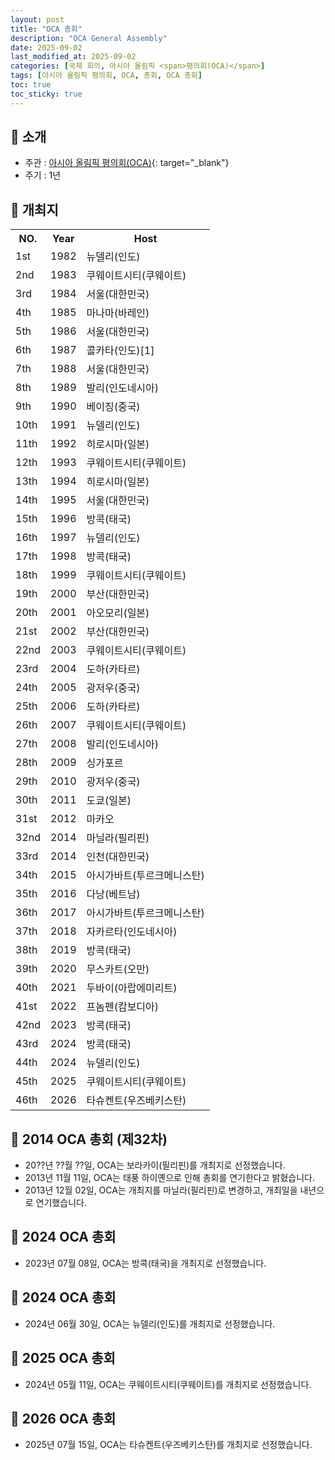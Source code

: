 ```yaml
---
layout: post
title: "OCA 총회"
description: "OCA General Assembly"
date: 2025-09-02
last_modified_at: 2025-09-02
categories: [국제 회의, 아시아 올림픽 <span>평의회(OCA)</span>]
tags: [아시아 올림픽 평의회, OCA, 총회, OCA 총회]
toc: true
toc_sticky: true
---
```

## 📜 소개
* 주관 : [아시아 올림픽 평의회(OCA)](https://oca.asia/){: target="_blank"}
* 주기 : 1년

## 📜 개최지

<html>

<head>
    <meta charset="UTF-8">
</head>

<body>
    <table>
        <tr class="header-row">
            <th class="col-no">NO.</th>
            <th class="col-year">Year</th>
            <th class="col-host">Host</th>
        </tr>
        <tr>
            <td>1st</td>
            <td>1982</td>
            <td>뉴델리(인도)</td>
        </tr>
        <tr>
            <td>2nd</td>
            <td>1983</td>
            <td>쿠웨이트시티(쿠웨이트)</td>
        </tr>
        <tr>
            <td><span class="korea-host">3rd</span></td>
            <td><span class="korea-host">1984</span></td>
            <td><span class="korea-host">서울(대한민국)</span></td>
        </tr>
        <tr>
            <td>4th</td>
            <td>1985</td>
            <td>마나마(바레인)</td>
        </tr>
        <tr>
            <td><span class="korea-host">5th</span></td>
            <td><span class="korea-host">1986</span></td>
            <td><span class="korea-host">서울(대한민국)</span></td>
        </tr>
        <tr>
            <td>6th</td>
            <td>1987</td>
            <td>콜카타(인도)<span class="footnote-link" data-note="콜카타(인도)에서 총회를 열기로 했다는 기사는 존재하지만, 실제로 개최했다는 증거는 확인할 수 없었습니다.">[1]</span></td>
        </tr>
        <tr>
            <td><span class="korea-host">7th</span></td>
            <td><span class="korea-host">1988</span></td>
            <td><span class="korea-host">서울(대한민국)</span></td>
        </tr>
        <tr>
            <td>8th</td>
            <td>1989</td>
            <td>발리(인도네시아)</td>
        </tr>
        <tr>
            <td>9th</td>
            <td>1990</td>
            <td>베이징(중국)</td>
        </tr>
        <tr>
            <td>10th</td>
            <td>1991</td>
            <td>뉴델리(인도)</td>
        </tr>
        <tr>
            <td>11th</td>
            <td>1992</td>
            <td>히로시마(일본)</td>
        </tr>
        <tr>
            <td>12th</td>
            <td>1993</td>
            <td>쿠웨이트시티(쿠웨이트)</td>
        </tr>
        <tr>
            <td>13th</td>
            <td>1994</td>
            <td>히로시마(일본)</td>
        </tr>
        <tr>
            <td><span class="korea-host">14th</span></td>
            <td><span class="korea-host">1995</span></td>
            <td><span class="korea-host">서울(대한민국)</span></td>
        </tr>
        <tr>
            <td>15th</td>
            <td>1996</td>
            <td>방콕(태국)</td>
        </tr>
        <tr>
            <td>16th</td>
            <td>1997</td>
            <td>뉴델리(인도)</td>
        </tr>
        <tr>
            <td>17th</td>
            <td>1998</td>
            <td>방콕(태국)</td>
        </tr>
        <tr>
            <td>18th</td>
            <td>1999</td>
            <td>쿠웨이트시티(쿠웨이트)</td>
        </tr>
        <tr>
            <td><span class="korea-host">19th</span></td>
            <td><span class="korea-host">2000</span></td>
            <td><span class="korea-host">부산(대한민국)</span></td>
        </tr>
        <tr>
            <td>20th</td>
            <td>2001</td>
            <td>아오모리(일본)</td>
        </tr>
        <tr>
            <td><span class="korea-host">21st</span></td>
            <td><span class="korea-host">2002</span></td>
            <td><span class="korea-host">부산(대한민국)</span></td>
        </tr>
        <tr>
            <td>22nd</td>
            <td>2003</td>
            <td>쿠웨이트시티(쿠웨이트)</td>
        </tr>
        <tr>
            <td>23rd</td>
            <td>2004</td>
            <td>도하(카타르)</td>
        </tr>
        <tr>
            <td>24th</td>
            <td>2005</td>
            <td>광저우(중국)</td>
        </tr>
        <tr>
            <td>25th</td>
            <td>2006</td>
            <td>도하(카타르)</td>
        </tr>
        <tr>
            <td>26th</td>
            <td>2007</td>
            <td>쿠웨이트시티(쿠웨이트)</td>
        </tr>
        <tr>
            <td>27th</td>
            <td>2008</td>
            <td>발리(인도네시아)</td>
        </tr>
        <tr>
            <td>28th</td>
            <td>2009</td>
            <td>싱가포르</td>
        </tr>
        <tr>
            <td>29th</td>
            <td>2010</td>
            <td>광저우(중국)</td>
        </tr>
        <tr>
            <td>30th</td>
            <td>2011</td>
            <td>도쿄(일본)</td>
        </tr>
        <tr>
            <td>31st</td>
            <td>2012</td>
            <td>마카오</td>
        </tr>
        <tr>
            <td>32nd</td>
            <td>2014</td>
            <td>마닐라(필리핀)</td>
        </tr>
        <tr>
            <td><span class="korea-host">33rd</span></td>
            <td><span class="korea-host">2014</span></td>
            <td><span class="korea-host">인천(대한민국)</span></td>
        </tr>
        <tr>
            <td>34th</td>
            <td>2015</td>
            <td>아시가바트(투르크메니스탄)</td>
        </tr>
        <tr>
            <td>35th</td>
            <td>2016</td>
            <td>다낭(베트남)</td>
        </tr>
        <tr>
            <td>36th</td>
            <td>2017</td>
            <td>아시가바트(투르크메니스탄)</td>
        </tr>
        <tr>
            <td>37th</td>
            <td>2018</td>
            <td>자카르타(인도네시아)</td>
        </tr>
        <tr>
            <td>38th</td>
            <td>2019</td>
            <td>방콕(태국)</td>
        </tr>
        <tr>
            <td>39th</td>
            <td>2020</td>
            <td>무스카트(오만)</td>
        </tr>
        <tr>
            <td>40th</td>
            <td>2021</td>
            <td>두바이(아랍에미리트)</td>
        </tr>
        <tr>
            <td>41st</td>
            <td>2022</td>
            <td>프놈펜(캄보디아)</td>
        </tr>
        <tr>
            <td>42nd</td>
            <td>2023</td>
            <td>방콕(태국)</td>
        </tr>
        <tr>
            <td>43rd</td>
            <td>2024</td>
            <td>방콕(태국)</td>
        </tr>
        <tr>
            <td>44th</td>
            <td>2024</td>
            <td>뉴델리(인도)</td>
        </tr>
        <tr>
            <td>45th</td>
            <td>2025</td>
            <td>쿠웨이트시티(쿠웨이트)</td>
        </tr>
        <tr>
            <td>46th</td>
            <td>2026</td>
            <td>타슈켄트(우즈베키스탄)</td>
        </tr>
    </table>
</body>

</html>

## 📜 2014 OCA 총회 (제32차)
* 20??년 ??월 ??일, OCA는 보라카이(필리핀)를 개최지로 선정했습니다.
* 2013년 11월 11일, OCA는 태풍 하이옌으로 인해 총회를 연기한다고 밝혔습니다.
* 2013년 12월 02일, OCA는 개최지를 <span class="foreign-host">마닐라(필리핀)</span>로 변경하고, 개최일을 내년으로 연기했습니다.

## 📜 2024 OCA 총회
* 2023년 07월 08일, OCA는 <span class="foreign-host">방콕(태국)</span>을 개최지로 선정했습니다.

## 📜 2024 OCA 총회
* 2024년 06월 30일, OCA는 <span class="foreign-host">뉴델리(인도)</span>를 개최지로 선정했습니다.

## 📜 2025 OCA 총회
* 2024년 05월 11일, OCA는 <span class="foreign-host">쿠웨이트시티(쿠웨이트)</span>를 개최지로 선정했습니다.

## 📜 2026 OCA 총회
* 2025년 07월 15일, OCA는 <span class="foreign-host">타슈켄트(우즈베키스탄)</span>를 개최지로 선정했습니다.
